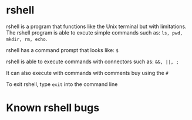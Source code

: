 # rshell


rshell is a program that functions like the Unix terminal but with limitations. The rshell program is able to excute simple commands such as: `ls, pwd, mkdir, rm, echo`. 

rshell has a command prompt that looks like: `$`

rshell is able to execute commands with connectors such as: `&&, ||, ;`

It can also execute with commands with comments buy using the `#`

To exit rshell, type `exit` into the command line


# Known rshell bugs

